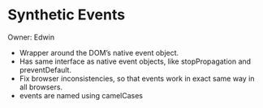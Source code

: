 # Synthetic Events

Owner: Edwin

- Wrapper around the DOM’s native event object.
- Has same interface as native event objects, like stopPropagation and preventDefault.
- Fix browser inconsistencies, so that events work in exact same way in all browsers.
- events are named using camelCases